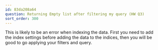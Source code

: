 ```yaml
---
id: 83da208a64
question: Returning Empty list after filtering my query (HW Q3)
sort_order: 300
---
```


This is likely to be an error when indexing the data. First you need to add the index settings before adding the data to the indices, then you will be good to go applying your filters and query.


